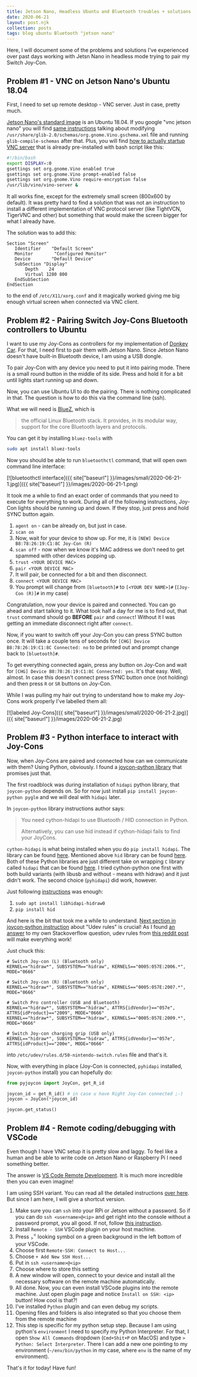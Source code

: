 ```yaml
---
title: Jetson Nano, Headless Ubuntu and Bluetooth troubles + solutions
date: 2020-06-21
layout: post.njk
collection: posts
tags: blog ubuntu Bluetooth "jetson nano"
---
```


Here, I will document some of the problems and solutions I've experienced over past days working with Jetsn Nano in headless mode trying to pair my Switch Joy-Con.

Problem #1 - VNC on Jetson Nano's Ubuntu 18.04
----------------------------------------------

First, I need to set up remote desktop - VNC server. Just in case, pretty much.

[Jetson Nano's standard image](https://developer.nvidia.com/embedded/learn/get-started-jetson-nano-devkit#write) is an Ubuntu 18.04. If you google "vnc jetson nano" you will find [same instructions](https://raspberry-valley.azurewebsites.net/NVIDIA-Jetson-Nano/#remote-desktop-vnc) talking about modifying `/usr/share/glib-2.0/schemas/org.gnome.Vino.gschema.xml` file and running `glib-compile-schemas` after that. Plus, you will find [how to actually startup VNC server](https://forums.developer.nvidia.com/t/jetson-nano-vnc-headless-connections/77399/4?u=soswow) that is already pre-installed with bash script like this:
```bash
#!/bin/bash
export DISPLAY=:0
gsettings set org.gnome.Vino enabled true
gsettings set org.gnome.Vino prompt-enabled false
gsettings set org.gnome.Vino require-encryption false
/usr/lib/vino/vino-server &
```

It all works fine, except for the extremely small screen (800x600 by default). It was pretty hard to find a solution that was not an instruction to install a different implementation of VNC protocol server (like TightVCN, TigerVNC and other) but something that would make the screen bigger for what I already have.

The solution was to add this:
```
Section "Screen"
   Identifier    "Default Screen"
   Monitor        "Configured Monitor"
   Device        "Default Device"
   SubSection "Display"
       Depth    24
       Virtual 1280 800
   EndSubSection
EndSection
```
to the end of `/etc/X11/xorg.conf` and it magically worked giving me big enough virtual screen when connected via VNC client.

Problem #2 - Pairing Switch Joy-Cons Bluetooth controllers to Ubuntu
-----------------------------------------------------------

I want to use my Joy-Cons as controllers for my implementation of [Donkey Car](https://www.donkeycar.com/). For that, I need first to pair them with Jetson Nano. Since Jetson Nano doesn't have built-in Bluetooth device, I am using a USB dongle.

To pair Joy-Con with any device you need to put it into pairing mode. There is a small round button in the middle of its side. Press and hold it for a bit until lights start running up and down.

Now, you can use Ubuntu UI to do the pairing. There is nothing complicated in that. The question is how to do this via the command line (ssh).

What we will need is [BlueZ](http://www.bluez.org/), which is

> the official Linux Bluetooth stack. It provides, in its modular way, support for the core Bluetooth layers and protocols.

You can get it by installing `bluez-tools` with 
```bash
sudo apt install bluez-tools
```

Now you should be able to run `bluetoothctl` command, that will open own command line interface:

[![bluetoothctl interface]({{ site["baseurl"] }}/images/small/2020-06-21-1.jpg)]({{ site["baseurl"] }}/images/2020-06-21-1.png)

It took me a while to find an exact order of commands that you need to execute for everything to work. During all of the following instructions, Joy-Con lights should be running up and down. If they stop, just press and hold SYNC button again.

1. `agent on` - can be already on, but just in case.
2. `scan on`
3. Now, wait for your device to show up. For me, it is `[NEW] Device B8:78:26:19:C1:8C Joy-Con (R)`
4. `scan off` - now when we know it's MAC address we don't need to get spammed with other devices popping up.
5. `trust <YOUR DEVICE MAC>`
6. `pair <YOUR DEVICE MAC>`
7. It will pair, be connected for a bit and then disconnect.
8. `connect <YOUR DEVICE MAC>`
9. You prompt will change from `[bluetooth]#` to `[<YOUR DEV NAME>]#` (`[Joy-Con (R)]#` in my case)

Congratulation, now your device is paired and connected. You can go ahead and start talking to it. What took half a day for me is to find out, that `trust` command should go **BEFORE** `pair` and `connect`! Without it I was getting an immediate disconnect right after `connect`.

Now, if you want to switch off your Joy-Con you can press SYNC button once. It will take a couple tens of seconds for `[CHG] Device B8:78:26:19:C1:8C Connected: no` to be printed out and prompt change back to `[bluetooth]#`.

To get everything connected again, press any button on Joy-Con and wait for `[CHG] Device B8:78:26:19:C1:8C Connected: yes`. It's that easy. Well, almost. In case this doesn't connect press SYNC button once (not holding) and then press `R` or `SR` buttons on Joy-Con.

While I was pulling my hair out trying to understand how to make my Joy-Cons work properly I've labelled them all:

[![labeled Joy-Cons]({{ site["baseurl"] }}/images/small/2020-06-21-2.jpg)]({{ site["baseurl"] }}/images/2020-06-21-2.jpg)

Problem #3 - Python interface to interact with Joy-Cons
-------------------------------------------------------

Now, when Joy-Cons are paired and connected how can we communicate with them? Using Python, obviously. I found a [joycon-python library](https://github.com/tokoroten-lab/joycon-python) that promises just that.

The first roadblock was during installation of `hidapi` python library, that `joycon-python` depends on. So for now just install `pip install joycon-python pyglm` and we will deal with `hidapi` later. 

In `joycon-python` library instructions author says:
> You need cython-hidapi to use Bluetooth / HID connection in Python.
> 
> Alternatively, you can use hid instead if cython-hidapi fails to find your JoyCons.

`cython-hidapi` is what being installed when you do `pip install hidapi`. The library can be found [here](https://github.com/trezor/cython-hidapi). Mentioned above `hid` library can be found [here](https://github.com/apmorton/pyhidapi). Both of these Python libraries are just different take on wrapping `C` library called `hidapi` that can be found [here](https://github.com/libusb/hidapi). I tried cython-python one first with both build variants (with libusb and without - means with hidraw) and it just didn't work. The second choice (`pyhidapi`) did work, however.

Just following [instructions](https://github.com/apmorton/pyhidapi#ubuntudebian) was enough:
1. `sudo apt install libhidapi-hidraw0`
2. `pip install hid`

And here is the bit that took me a while to understand. [Next section in joycon-python instruction](https://github.com/trezor/cython-hidapi#udev-rules) about "Udev rules" is crucial! As I found [an answer](https://stackoverflow.com/a/62429857) to my own Stackoverflow question, udev rules from [this reddit post](https://www.reddit.com/r/Stadia/comments/egcvpq/using_nintendo_switch_pro_controller_on_linux/fc5s7qm/) will make everything work!

Just chuck this:
```
# Switch Joy-con (L) (Bluetooth only)
KERNEL=="hidraw*", SUBSYSTEM=="hidraw", KERNELS=="0005:057E:2006.*", MODE="0666"

# Switch Joy-con (R) (Bluetooth only)
KERNEL=="hidraw*", SUBSYSTEM=="hidraw", KERNELS=="0005:057E:2007.*", MODE="0666"

# Switch Pro controller (USB and Bluetooth)
KERNEL=="hidraw*", SUBSYSTEM=="hidraw", ATTRS{idVendor}=="057e", ATTRS{idProduct}=="2009", MODE="0666"
KERNEL=="hidraw*", SUBSYSTEM=="hidraw", KERNELS=="0005:057E:2009.*", MODE="0666"

# Switch Joy-con charging grip (USB only)
KERNEL=="hidraw*", SUBSYSTEM=="hidraw", ATTRS{idVendor}=="057e", ATTRS{idProduct}=="200e", MODE="0666"
```
into `/etc/udev/rules.d/50-nintendo-switch.rules` file and that's it.

Now, with everything in place (Joy-Con is connected, `pyhidapi` installed, `joycon-python` install) you can hopefully do:
```python
from pyjoycon import JoyCon, get_R_id

joycon_id = get_R_id() # in case u have Right Joy-Con connected ;-)
joycon = JoyCon(*joycon_id)

joycon.get_status()
```

Problem #4 - Remote coding/debugging with VSCode
------------------------------------------------

Even though I have VNC setup it is pretty slow and laggy. To feel like a human and be able to write code on Jetson Nano or Raspberry Pi I need something better.

The answer is [VS Code Remote Development](https://code.visualstudio.com/docs/remote/remote-overview). It is much more incredible then you can even imagine!

I am using SSH variant. You can read all the detailed instructions [over here](https://code.visualstudio.com/docs/remote/ssh). But since I am here, I will give a shortcut version.
1. Make sure you can `ssh` into your RPi or Jetson without a password. So if you can do `ssh <username>@<ip>` and get right into the console without a password prompt, you all good. If not, follow [this instruction](https://www.raspberrypi.org/documentation/remote-access/ssh/passwordless.md).
2. Install `Remote - SSH` VSCode plugin on your host machine.
3. Press <sub>></sub><sup><</sup> looking symbol on a green background in the left bottom of your VSCode.
4. Choose first `Remote-SSH: Connect to Host...`
5. Choose `+ Add New SSH Host...`
6. Put in `ssh <username>@<ip>`
7. Choose where to store this setting
8. A new window will open, connect to your device and install all the necessary software on the remote machine automatically.
9. All done. Now, you can even install VSCode plugins into the remote machine. Just open plugin page and notice `Install on SSH: <ip>` button! How cool is that?!
10. I've installed `Python` plugin and can even debug my scripts.
11. Opening files and folders is also integrated so that you choose them from the remote machine
12. This step is specific for my python setup step. Because I am using python's `environment` I need to specify my Python Interpreter. For that, I open `Show All Commands` dropdown (`Cmd+Shit+P` on MacOS) and type `> Python: Select Interpreter`. There I can add a new one pointing to my environment (`~/env/bin/python` in my case, where `env` is the name of my environment).

That's it for today! Have fun!